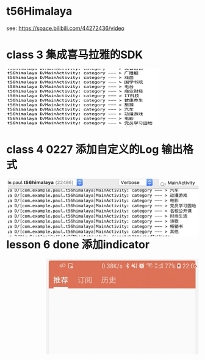 # t56Himalaya
see: https://space.bilibili.com/44272436/video

# class 3 集成喜马拉雅的SDK

<img src="/img/testSDKok.jpg" width = "400" height = "150" alt="myFuzhouGarden" align="middle" />

# class 4 0227 添加自定义的Log 输出格式

<img src="/img/logUtilOK.jpg" width = "500" height = "150" align="right"/>

# lesson 6 done 添加indicator

<img src="/img/L6OK.jpg" width = "400" height = "250" align="right"/>


